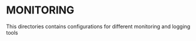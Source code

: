 <h1>MONITORING</h1>

This directories contains configurations for different monitoring and logging tools